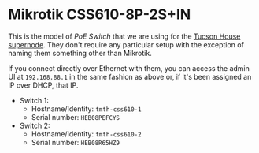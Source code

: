 # Mikrotik CSS610-8P-2S+IN

This is the model of _PoE Switch_ that we are using for the [Tucson House supernode](../networking/supernodes/tucson-house.md). They don't require any particular setup with the exception of naming them something other than Mikrotik.

If you connect directly over Ethernet with them, you can access the admin UI at `192.168.88.1` in the same fashion as above or, if it's been assigned an IP over DHCP, that IP.

- Switch 1:
    - Hostname/Identity: `tmth-css610-1`
    - Serial number: `HEB08PEFCYS`
- Switch 2:
    - Hostname/Identity: `tmth-css610-2`
    - Serial number: `HEB08R65HZ9`
